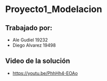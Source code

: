 # Proyecto1_Modelacion

## Trabajado por:
* Ale Gudiel 19232
* Diego Alvarez 19498

## Video de la solución
* https://youtu.be/PhhHh4-EOAo